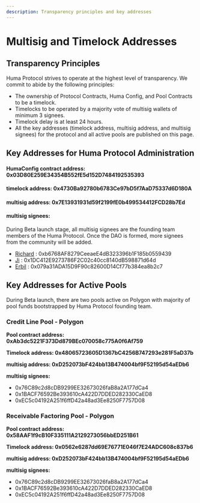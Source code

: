 ```yaml
---
description: Transparency principles and key addresses
---
```


# Multisig and Timelock Addresses

## Transparency Principles

Huma Protocol strives to operate at the highest level of transparency. We commit to abide by the following principles:

* The ownership of Protocol Contracts, Huma Config, and Pool Contracts to be a timelock.
* Timelocks to be operated by a majority vote of multisig wallets of minimum 3 signees.
* Timelock delay is at least 24 hours.
* All the key addresses (timelock address, multisig address, and multisig signees) for the protocol and all active pools are published on this page.

## Key Addresses for Huma Protocol Administration

#### HumaConfig contract address: 0x03D80E259E34354B552fE5d152D7484192535393

#### timelock address: 0x4730Ba92780b6783Ce97bD5f7AaD75337d6D180A

#### multisig address: 0x7E13931931d59f2199fE0b499534412FCD28b7Ed

#### multisig signees:

During Beta launch stage, all multisig signees are the founding team members of the Huma Protocol. Once the DAO is formed, more signees from the community will be added.&#x20;

* [Richard](https://twitter.com/wisdant) : 0xb6768AF8279CeeaeE4dB323396b1F185b0559439
* [Ji](https://twitter.com/P1ayJ0k3r) : 0x1DC412E9273786F2C02c40cc8140dB598871d64d
* [Erbil](https://twitter.com/0xErbil) : 0x079a31ADA15D9F90c82600D14Cf77b384ea8b2c7

## Key Addresses for Active Pools&#x20;

During Beta launch, there are two pools active on Polygon with majority of pool funds bootstrapped by Huma Protocol founding team.&#x20;

### Credit Line Pool - Polygon

**Pool contract address: 0xAb3dc5221F373Dd879BEc070058c775A0f6Af759**

**Timelock address: 0x48065723605D1367bC4256B747293e281F5aD37b**

**multisig address: 0xD252073bF424bb13B474004bf9F52195d54aEDb6**

**multisig signees:**

* 0x76C89c2d8cDB9299EE32673026faB8a2A177dCa4
* 0x1BACF76592Be393610cA422D7DDED282330CaED8
* 0xEC5c04192A251f6ffD42a48ad3Ee8250F7757D08

### Receivable Factoring Pool - Polygon

**Pool contract address: 0x58AAF1f9cB10F335111A2129273056bbED251B61**

**Timelock address: 0x0562e6287dd69E76771E046f7E24ADC608c837b6**

**multisig address: 0xD252073bF424bb13B474004bf9F52195d54aEDb6**

**multisig signees:**

* 0x76C89c2d8cDB9299EE32673026faB8a2A177dCa4
* 0x1BACF76592Be393610cA422D7DDED282330CaED8
* 0xEC5c04192A251f6ffD42a48ad3Ee8250F7757D08
